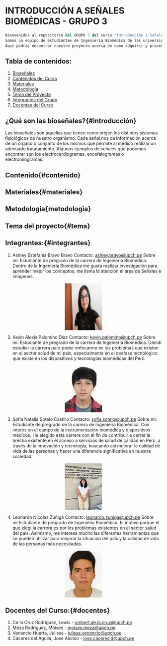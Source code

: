 # INTRODUCCIÓN A SEÑALES BIOMÉDICAS - GRUPO 3
```python
Bienvenidos al repositorio del GRUPO 3 del curso "Introducción a Señales Biomédicas".
Somos un equipo de estudiantes de Ingeniería Biomédica de las universidades UPCH y PUCP del semestre 2024-1. 
Aquí podrás encontrar nuestro proyecto acerca de como adquirir y procesar señales de un electrocardiograma (ECG)
```
## Tabla de contenidos:
1. [Bioseñales](#introducción)
2. [Contenidos del Curso](#contenido)
3. [Materiales](#materiales)
4. [Metodología](#metodologia)
5. [Tema del Proyecto](#tema)
7. [Integrantes del Grupo](#integrantes)
8. [Docentes del Curso](#docentes)


## ¿Qué son las bioseñales?{#introducción}

Las bioseñales son aquellas que tienen como origen los distintos sistemas fisiológicos de nuestro organismo. 
Cada señal nos da información acerca de un órgano o conjunto de los mismos que permite al médico realizar un
adecuado tratatamiento. Algunos ejemplos de señales que podemos encontrar son los electrocardiogramas,
encefalogramas o electromiogramas. 


## Contenido{#contenido}


## Materiales{#materiales}

## Metodología{metodologia}

## Tema del proyecto{#tema}


## Integrantes:{#integrantes}
1. Ashley Estefania Bravo Bravo
Contacto: ashley.bravo@upch.pe
Sobre mí: Estudiante de pregrado de la carrera de Ingeniería Biomédica. Dentro de la Ingeniería Biomédica me gusta realizar investigación para aprender mejor los conceptos, me llama la atención el área de Señales e Imágenes.
<p align="center">
<img src="https://github.com/sofia-is-a-panda/ISB_2024_G3/blob/e320c838548e418053c9f99338bc5b70aec08f52/Imagenes_Integrantes/ashley_bravo.jpg" align="center" width="120" height="150"/>
</p>

2. Kevin Alexis Palomino Díaz
Contacto: kevin.palomino@upch.pe
Sobre mí: Estudiante de pregrado de la carrera de Ingeniería Biomédica. Decidí estudiar la carrera para poder enfocarme en los problemas que existen en el sector salud de mi país, especialmente en el desfase tecnológico que existe en los dispositivos y tecnologías biomédicas del Perú.
<p align="center">
<img src="https://github.com/sofia-is-a-panda/ISB_2024_G3/blob/e320c838548e418053c9f99338bc5b70aec08f52/Imagenes_Integrantes/kevin_palomino.jpg" align="center" width="120" height="150"/>
</p>

3. Sofia Natalia Sotelo Castillo
Contacto: sofia.sotelo@upch.pe
Sobre mí: Estudiante de pregrado de la carrera de Ingeniería Biomédica. Con interés en el campo de la instrumentación biomédica y dispositivos médicos. He elegido esta carrera con el fin de contribuir a cerrar la brecha existente en el acceso a servicios de salud de calidad en Perú, a través de la innovación y tecnología, buscando así mejorar la calidad de vida de las personas y hacer una diferencia significativa en nuestra sociedad.
<p align="center">
<img src="https://github.com/sofia-is-a-panda/ISB_2024_G3/blob/e320c838548e418053c9f99338bc5b70aec08f52/Imagenes_Integrantes/sofia_sotelo.jpeg" align="center" width="120" height="150"/>
</p>

4. Leonardo Nicolas Zuñiga
Contacto: leonardo.zuniga@upch.pe
Sobre mí:Estudiante de pregrado de Ingeniería Biomédica. El motivo porque el que elegi la carrera es por los problemas existentes en el sector salud del país. Asimismo, me interesa mucho las diferentes herramientas que se pueden utilizar para mejorar la situación del país y la calidad de vida de las personas más necesitadas.
<p align="center">
<img src="https://github.com/sofia-is-a-panda/ISB_2024_G3/blob/e320c838548e418053c9f99338bc5b70aec08f52/Imagenes_Integrantes/leonardo_zuniga.jpeg" align="center" width="120" height="150"/>
</p>

## Docentes del Curso:{#docentes}
1. De la Cruz Rodriguez, Lewis - umbert.de.la.cruz@upch.pe
2. Meza Rodriguez, Moises - moises.meza@upch.pe
3. Venancio Huerta, Julissa - julissa.venancio@upch.pe
4. Cáceres del Aguila, Jose Alonso - jose.caceres.d@upch.pe
